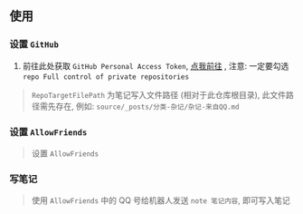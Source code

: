 




## 使用

### 设置 `GitHub`

1. 前往此处获取 `GitHub Personal Access Token`, [点我前往](https://github.com/settings/tokens/new) , 注意: 一定要勾选 `repo Full control of private repositories`

> `RepoTargetFilePath` 为笔记写入文件路径 (相对于此仓库根目录), 此文件路径需先存在, 例如: `source/_posts/分类-杂记/杂记-来自QQ.md`



### 设置 `AllowFriends`

> 设置 `AllowFriends`

### 写笔记

> 使用 `AllowFriends` 中的 QQ 号给机器人发送 `note 笔记内容`, 即可写入笔记




